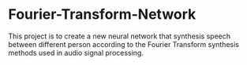 # Fourier-Transform-Network

This project is to create a new neural network that synthesis speech between different person according to the Fourier Transform synthesis methods used in audio signal processing.